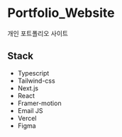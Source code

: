 # Portfolio_Website
개인 포트폴리오 사이트

## Stack
- Typescript
- Tailwind-css
- Next.js
- React
- Framer-motion
- Email JS
- Vercel
- Figma
